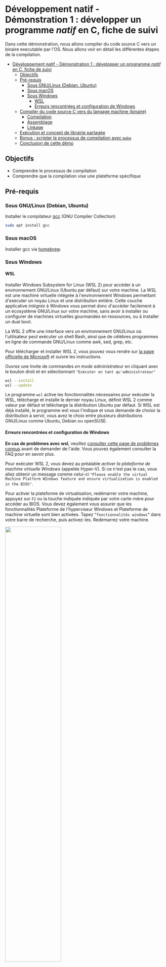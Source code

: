 # Développement natif - Démonstration 1 : développer un programme *natif* en C, fiche de suivi

Dans cette démonstration, nous allons compiler du code source C vers un binaire executable par l'OS. Nous allons voir en détail les différentes étapes de la compilation.

- [Développement natif - Démonstration 1 : développer un programme *natif* en C, fiche de suivi](#développement-natif---démonstration-1--développer-un-programme-natif-en-c-fiche-de-suivi)
  - [Objectifs](#objectifs)
  - [Pré-requis](#pré-requis)
    - [Sous GNU/Linux (Debian, Ubuntu)](#sous-gnulinux-debian-ubuntu)
    - [Sous macOS](#sous-macos)
    - [Sous Windows](#sous-windows)
      - [WSL](#wsl)
      - [Erreurs rencontrées et configuration de Windows](#erreurs-rencontrées-et-configuration-de-windows)
  - [Compiler du code source C vers du langage machine (binaire)](#compiler-du-code-source-c-vers-du-langage-machine-binaire)
    - [Compilation](#compilation)
    - [Assemblage](#assemblage)
    - [Linkage](#linkage)
  - [Exécution et concept de librairie partagée](#exécution-et-concept-de-librairie-partagée)
  - [Bonus : scripter le processus de compilation avec `make`](#bonus--scripter-le-processus-de-compilation-avec-make)
  - [Conclusion de cette démo](#conclusion-de-cette-démo)


## Objectifs

- Comprendre le processus de compilation
- Comprendre que la compilation vise une plateforme spécifique

## Pré-requis

### Sous GNU/Linux (Debian, Ubuntu)

Installer le compilateur [gcc](https://fr.wikipedia.org/wiki/GNU_Compiler_Collection) (GNU Compiler Collection)

~~~bash
sudo apt install gcc
~~~

### Sous macOS

Installer gcc via [homebrew](https://formulae.brew.sh/formula/gcc).

### Sous Windows

#### WSL

Installer Windows Subsystem for Linux (WSL 2) pour accéder à un environnement GNU/Linux (Ubuntu par défaut) sur votre machine. La WSL est une machine virtuelle intégrée à l'environnement Windows permettant d'executer un noyau Linux et une distribution entière. Cette couche applicative *intégrée* à Windows vous permet donc d'accéder facilement à un écosystème GNU/Linux sur votre machine, sans avoir à installer ou configurer de machines virtuelles gourmandes en ressources, ou à installer un dual boot. 

La WSL 2 offre une interface vers un environnement GNU/Linux où l'utilisateur peut exécuter un shell Bash, ainsi que de célèbres programmes en ligne de commande GNU/Linux comme awk, sed, grep, etc.

Pour télécharger et installer WSL 2, vous pouvez vous rendre sur [la page officielle de Microsoft](https://learn.microsoft.com/fr-fr/windows/wsl/install) et suivre les instructions.

Ouvrez une Invite de commandes *en mode administrateur* en cliquant avec le bouton droit et en sélectionnant `"Exécuter en tant qu'administrateur"`

~~~bash
wsl --install
wsl --update
~~~

Le programme `wsl` active les fonctionnalités nécessaires pour exécuter la WSL, télécharge et installe le dernier noyau Linux, définit WSL 2 comme valeur par défaut et télécharge la distribution Ubuntu par défaut. Si WSL est déjà installé, le programme wsl vous l'indique et vous demande de choisir la distribution à servir, vous avez le choix entre plusieurs distributions GNU/Linux comme Ubuntu, Debian ou openSUSE. 

#### Erreurs rencontrées et configuration de Windows

**En cas de problèmes avec wsl**, veuillez [consulter cette page de problèmes connus](https://learn.microsoft.com/fr-fr/windows/wsl/troubleshooting) avant de demander de l'aide. Vous pouvez également consulter la FAQ pour en savoir plus.

 Pour exécuter WSL 2, vous devez au préalable *activer la plateforme de machine virtuelle Windows* (appelée Hyper-V). Si ce n'est pas le cas, vous allez obtenir un message comme celui-ci `"Please enable the virtual Machine Platform WIndows feature and ensure virtualization is enabled in the BIOS"`. 

 Pour activer la plateforme de virtualisation, redémarrer votre machine, appuyez sur `F2` ou la touche indiquée indiquée par votre carte-mère pour accéder au BIOS. Vous devez également vous assurer que les fonctionnalités Plateforme de l'hyperviseur Windows et Plateforme de machine virtuelle sont bien activées. Tapez `“fonctionnalités windows”` dans votre barre de recherche, puis activez-les. Redémarrez votre machine. 


<img width="60%" src="../../assets/wsl.png"/>

Vérifier l'installation

~~~bash
systeminfo
~~~

La dernière entrée du rapport généré vous indiquera la configuration requise pour Hyper-V. Vérifier que tous les prérequis sont bien remplis.

Pour lister les distributions installées

~~~bash
wsl -l -v
~~~

Ouvrir la WSL. Choisissez un nom d'utilisateur et un mot de passe pour le système GNU/Linux. Cet utilisateur est l'administrateur du système avec la capacité d'exécuter des commandes d'administration (`sudo`). WSL va vous ouvrir shell sur votre instance GNU/Linux. Executer les commandes suivantes :

~~~bash
#Mettre à jour la liste des paquets
sudo apt update
#Mettre à jour les paquets
sudo apt upgrade
#Installer gcc
sudo apt install gcc
# Tester
gcc --version
~~~

Vous avez à présent accès à une distribution GNU/Linux via la WSL et installé le compilateur `gcc`.

## Compiler du code source C vers du langage machine (binaire)

**Créer un dossier** `demo-compilation`.

**Créer un fichier source** `main.c`.

~~~C
#include<stdio.h>

int main(){
    printf("Hello world !");
    return 0;
}
~~~

Ici on include le *header* `stdio.h` (`st`andard `i`nput/`o`utput). Un header fournit les définitions de fonctions, de variables et de structures de données sans fournir d'implémentation (à la manière des interfaces en POO). Cela permet d'utiliser la fonction `printf`, fournie par la librairie standard du C.


**Construire l'executable** à partir du code source pour la plateforme GNU/Linux en passant vers les différentes étapes de la "compilation" (*build*) :

1. **Compilation**
2. **Assemblage**
3. **Linkage** (Édition des liens)

> Regardez les différentes options de `gcc` avec l'option `--help`. Par défaut, `gcc` effectue toutes les étapes de la compilation en une fois. `gcc main.c` **compile**, **assemble** et **link** pour produire l'executable `a.out`

### Compilation

~~~bash
gcc -S main.c
~~~

Cela crée un fichier en langage assembleur `main.s`

> Inspecter le fichier assembleur avec `cat main.s`

Dans [l'assembleur](https://fr.wikipedia.org/wiki/Assembleur), il y a encore des références aux fonctions de la libraire standard.

### Assemblage

~~~bash
gcc -c main.s
~~~

Cela crée un fichier objet (executable, au format ELF) `main.o`. Lors de la phase d'assemblage, le langage assembleur est transformé en binaire. Cela produit **un fichier objet** `.o`, qui contient du binaire mais également des références vers les fonctions de la libraire standard utilisées (dépendances du code source `main.c`).

**Inspecter** le contenu du fichier `main.o` (`cat main.o`). Qu'est ce qui s'affiche ? Pourquoi ?

> Sous le capot, `gcc` utilise l'assembleur `as`

Le fichier *objet* **main.o** est un *artefact* qui n'**est pas encore exécutable**, car il ne sait pas encore comment accéder au code binaire de la fonction `printf`.

### Linkage 

<!-- 
Compilation Assemblage Linkage (CAS)
gcc -c: compilation et assemblage faits en une étape. gcc main.c ferait compilation, assemblage et linkage en une étape.
-c : Compile and assemble
-S : Compile seulement
-o <file>: Place the output file into <file>
 -->

**La phase d'édition des liens est la plus importante** à comprendre, notamment pour mieux comprendre comment Flutter est capable de *build* des exécutables pour chaque plateforme. 

À cette étape, le fichier objet `main.o` ne sait pas où trouver le code binaire de `printf`. La phase *d'édition des liens* (*linkage*) permet d'indiquer au compilateur **où** trouver le code binaire de la fonction `printf` sur la machine.

**Linker** pour créer le programme executable. *Link* vers l'implémentation (le binaire) de `printf`, fournit par la librairie standard :

~~~bash
gcc main.o -o say-hi
~~~

> L'option `-o` permet de contrôler le nom de fichier de sortie

> Sous le capot, `gcc` utilise le linker `ld`

## Exécution et concept de librairie partagée

**Executer** le binaire sur votre OS, via le shell :

~~~bash
./say-hi
~~~

Que se passe-t-il ? Le binaire `say-hi` est *exécuté* (fonction `main`). Un binaire est un code directement pris en charge par l'OS et exécuté sur son noyau (abstraction logicielle autour du matériel y compris le CPU), *sans autre intermédiaire logiciel*. 

Au moment de l'exécution, le système d'exploitation charge le programme binaire en mémoire. Comme `say-hi` dépend de *bibliothèque partagée* `stdio`, via l'appel à `printf`, le chargeur dynamique (dynamic linker/loader) s'occupe de charger ces bibliothèques en mémoire, **si elles ne le sont pas déjà**, et de résoudre les adresses des fonctions externes, comme `printf`, pour que les appels à ces fonctions puissent être correctement dirigés vers leur code.

Lorsque `say-hi` appelle `printf`, l'exécution saute à l'adresse de la fonction `printf` chargée en mémoire, exécute son code binaire, puis revient à l'instruction suivante dans `say-hi`.

Une *shared library* est un code binaire chargé en mémoire qui peut être utilisé par plusieurs programmes en même temps. Cela permet notamment d'optimiser l'usage de la mémoire.

> Ce concept de *shared library* est abordé plus en détail [dans la deuxième démo](https://github.com/paul-schuhm/application-desktop/tree/main/demos-c/demo2b-linkage).

Si on essaie d'exécuter le programme `say-hi` sur Windows, cela ne fonctionnera pas car l'executable généré est spécifique à l'OS GNU/Linux ([format ELF](https://fr.wikipedia.org/wiki/Executable_and_Linkable_Format)) ! Windows et Linux ne manipulent pas les mêmes formats de binaire. Également, lors de l'appel à `printf` (*dynamic linking*), il sera impossible de trouver le binaire correspondant sur le système. 

`say-hi` est un programme *natif* à la plateforme GNU/Linux car il a été *compilé pour cette plateforme* uniquement.

## Bonus : scripter le processus de compilation avec `make`

[`GNU make` est un programme qui permet de maintenir des programmes](https://www.gnu.org/software/make/). Il permet d'automatiser la compilation de programmes à partir des fichiers sources. `make` fonctionne sur la base de *règles* à écrire.

> L'utilité de make est mieux illustrée [dans la deuxième démo](https://github.com/paul-schuhm/application-desktop/tree/main/demos-c/demo2b-linkage) sur les shared libraries, où les sources et les dépendances sont plus nombreuses.

> Essayez `man make`. Naviguez.

<!-- 
Quand make est executé, il recherche dans le dossier courant un fichier Makefile ou makefile et execute la "cible"(target) par défaut. Une target est souvent un fichier (executable ou fichier objet) qui doit etre build.

On définit un ensemble de règles. Chaque règle a une TARGET, des prérequis et une suite de commande pour la construire.
 -->

**Créer** un fichier `Makefile`. Voici le template d'une règle `make` :

~~~Makefile
cible: dependance1 dependance2
    commande 1
    commande 2
~~~

où `dependance1` et `dependance2` sont d'autres cibles dont `cible` dépend. Ces règles seront donc exécutées par `make` en amont.

Pour executer une règle, dans le terminal :

~~~bash
make cible
~~~

Par défaut, `make` execute la première règle si aucune règle n'est spécifiée.

1. **Écrire** un `Makefile` qui permet de réaliser chaque étape du *build* (compilation, assemblage et linkage) *indépendamment*. Chaque règle doit pouvoir être exécutée directement. Par exemple, on doit pouvoir procéder au linkage sans *explicitement* passer par les phases de compilation et d'assemblage.


`make` permet de déclarer des variables sous forme de clef/valeur. Voici la syntaxe :

~~~Makefile
VARIABLE=VALEUR
~~~

Pour déférencer cette variable (extraire sa valeur) dans le `Makefile`

~~~Makefile
#Ceci est un commentaire
#Afficher sur la sortie standard le contenu de la variable VARIABLE
@echo $(VARIABLE)
~~~

2. **Déclarer** une variable qui contient le nom du binaire à produire (`say-hi`). **Mettre à jour** le `Makefile` en conséquence. On souhaite que l'instruction `make` fabrique le binaire `say-hi` et affiche à la fin `"Le programme say-hi a été compilé avec succès !"`

> Indice : pour afficher un message sur la sortie standard, utiliser la commande `@echo "Mon message"`.

3. **Écrire** une règle `clean` (règle standard) permettant de nettoyer tous les produits intermédiaires de la compilation.



## Conclusion de cette démo

- Ce qu'on appelle *compilation* de manière abusive comprend en fait plusieurs étapes : 
  - **Compilation** : transformation d'un code source dans un langage de haut niveau (C) en langage assembleur;
  - **Assemblage** : transformation de l'assembleur en fichier objet intermédiaire;
  - **Linkage** : création des liens entre le programme et le code binaire de ses dépendances sur la machine.
- Chaque OS (ou langage) fournit dans son SDK des libraires utilisables pour le développement (`stdlib.h` fait partie du SDK du langage C appelé *librairie standard* du C);
- Un *programme natif* est un programme compilé *vers une plateforme cible* (ici via `gcc`). Il est natif *à la plateforme* au sens où il a besoin d'accéder à du binaire présent sur la machine (shared library) et à un format spécifique à la plateforme;
- Il existe des outils comme `make` pour automatiser les processus liées à la compilation, notamment dans le cas de projets réels ou le nombre de fichiers sources et de libraires est important.